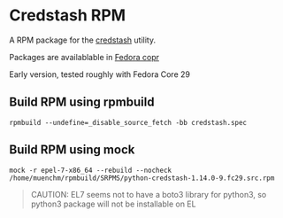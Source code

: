 # Credstash RPM

A RPM package for the [credstash](https://github.com/fugue/credstash) utility.

Packages are availablable in [Fedora copr](https://copr.fedorainfracloud.org/coprs/mmu/credstash-rpm/packages/)

Early version, tested roughly with Fedora Core 29

## Build RPM using rpmbuild

    rpmbuild --undefine=_disable_source_fetch -bb credstash.spec

## Build RPM using mock

    mock -r epel-7-x86_64 --rebuild --nocheck /home/muenchm/rpmbuild/SRPMS/python-credstash-1.14.0-9.fc29.src.rpm

> CAUTION: EL7 seems not to have a boto3 library for python3, so python3 package will not be installable on EL
